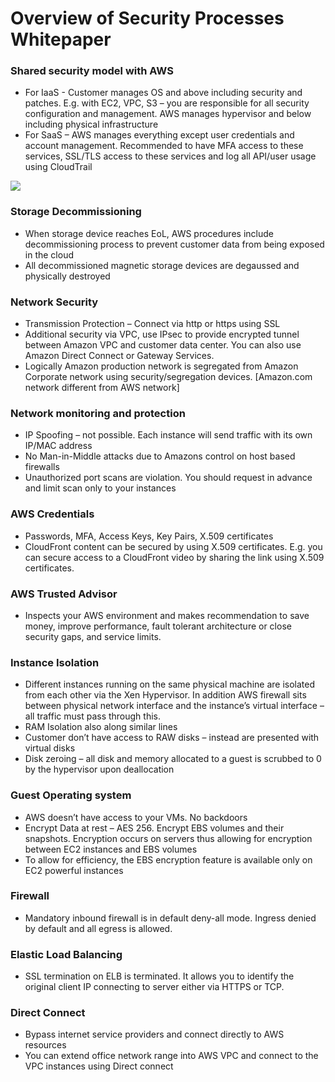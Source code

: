 # Overview of Security Processes Whitepaper

### Shared security model with AWS

* For IaaS - Customer manages OS and above including security and patches. E.g. with EC2, VPC, S3 – you are responsible for all security configuration and management. AWS manages hypervisor and below including physical infrastructure
* For SaaS – AWS manages everything except user credentials and account management. Recommended to have MFA access to these services, SSL/TLS access to these services and log all API/user usage using CloudTrail

![](https://lh4.googleusercontent.com/VQ93jp047HEnMzaE-NHP3UMGAVFylHuUn65QJlDpu4-Hy0Lh-yZHc_U3nUb-GVvH1a7IPULsGQ-HAN2vg_SOCKXW50vlqNUAVYcys9wZvRQWmcbW-FPVQ3_c_o_m50JahkG0RLGl)

### Storage Decommissioning

* When storage device reaches EoL, AWS procedures include decommissioning process to prevent customer data from being exposed in the cloud
* All decommissioned magnetic storage devices are degaussed and physically destroyed

### Network Security

* Transmission Protection – Connect via http or https using SSL
* Additional security via VPC, use IPsec to provide encrypted tunnel between Amazon VPC and customer data center. You can also use Amazon Direct Connect or Gateway Services.
* Logically Amazon production network is segregated from Amazon Corporate network using security/segregation devices. \[Amazon.com network different from AWS network\]

### Network monitoring and protection

* IP Spoofing – not possible. Each instance will send traffic with its own IP/MAC address
* No Man-in-Middle attacks due to Amazons control on host based firewalls
* Unauthorized port scans are violation. You should request in advance and limit scan only to your instances

### AWS Credentials

* Passwords, MFA, Access Keys, Key Pairs, X.509 certificates
* CloudFront content can be secured by using X.509 certificates. E.g. you can secure access to a CloudFront video by sharing the link using X.509 certificates.

### AWS Trusted Advisor

* Inspects your AWS environment and makes recommendation to save money, improve performance, fault tolerant architecture or close security gaps, and service limits.

### Instance Isolation

* Different instances running on the same physical machine are isolated from each other via the Xen Hypervisor. In addition AWS firewall sits between physical network interface and the instance’s virtual interface – all traffic must pass through this.
* RAM Isolation also along similar lines
* Customer don’t have access to RAW disks – instead are presented with virtual disks
* Disk zeroing – all disk and memory allocated to a guest is scrubbed to 0 by the hypervisor upon deallocation

### Guest Operating system

* AWS doesn’t have access to your VMs. No backdoors
* Encrypt Data at rest – AES 256. Encrypt EBS volumes and their snapshots. Encryption occurs on servers thus allowing for encryption between EC2 instances and EBS volumes
* To allow for efficiency, the EBS encryption feature is available only on EC2 powerful instances

### Firewall

* Mandatory inbound firewall is in default deny-all mode. Ingress denied by default and all egress is allowed.

### Elastic Load Balancing

* SSL termination on ELB is terminated. It allows you to identify the original client IP connecting to server either via HTTPS or TCP.

### Direct Connect

* Bypass internet service providers and connect directly to AWS resources
* You can extend office network range into AWS VPC and connect to the VPC instances using Direct connect

